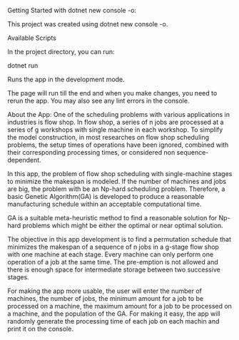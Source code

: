 Getting Started with dotnet new console -o:

This project was created using dotnet new console -o.

Available Scripts

In the project directory, you can run:

dotnet run

Runs the app in the development mode.

The page will run till the end and when you make changes, you need to rerun the app.
You may also see any lint errors in the console.

About the App:
One of the scheduling problems with various applications in industries is flow shop. In flow
shop, a series of n jobs are processed at a series of g workshops with single machine in each workshop. To simplify the model construction, in most researches on flow shop scheduling problems, the setup times of operations have been ignored, combined with their corresponding processing times, or considered non sequence-dependent.

In this app, the problem of flow shop scheduling with single-machine stages to minimize the makespan is modeled. If the number of machines and jobs are big, the problem with be an Np-hard scheduling problem. Therefore, a basic Genetic Algorithm(GA) is developed to produce a reasonable manufacturing schedule within an acceptable computational time.

GA is a suitable meta-heuristic method to find a reasonable solution for Np-hard problems which might be either the optimal or near optimal solution.

The objective in this app development is to find a permutation schedule that minimizes the makespan of a sequence of n jobs in a g-stage flow shop with one machine at each stage. Every machine can only perform one operation of a job at the same time. The pre-emption is not allowed and there is enough space for intermediate storage between two successive stages.

For making the app more usable, the user will enter the number of machines, the number of jobs, the minimum amount for a job to be processed on a machine, the maximum amount for a job to be processed on a machine, and the population of the GA. For making it easy, the app will randomly generate the processing time of each job on each machin and print it on the console.
